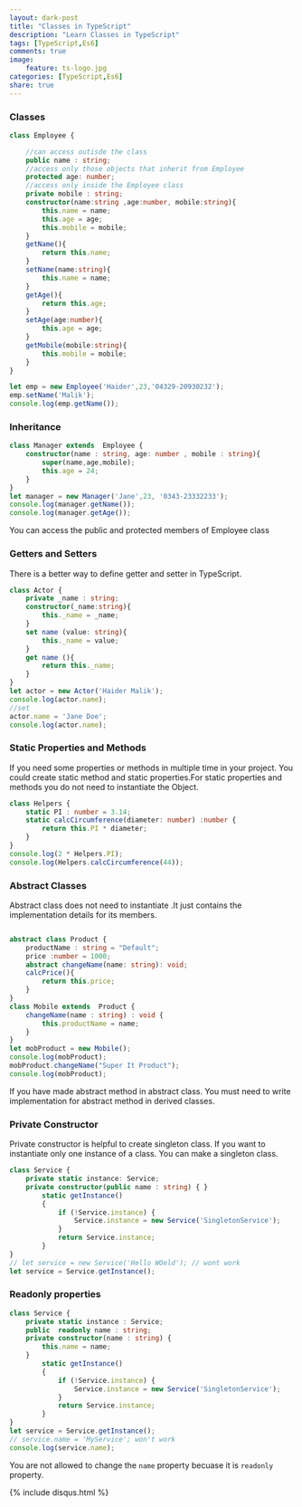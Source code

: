 ```yaml
---
layout: dark-post
title: "Classes in TypeScript"
description: "Learn Classes in TypeScript"
tags: [TypeScript,Es6]
comments: true
image:
    feature: ts-logo.jpg
categories: [TypeScript,Es6]
share: true
---
```


### Classes

```ts
class Employee {

    //can access outisde the class
    public name : string;
    //access only those objects that inherit from Employee
    protected age: number;
    //access only inside the Employee class
    private mobile : string;
    constructor(name:string ,age:number, mobile:string){
        this.name = name;
        this.age = age;
        this.mobile = mobile;
    }
    getName(){
        return this.name;
    }
    setName(name:string){
        this.name = name;
    }
    getAge(){
        return this.age;
    }
    setAge(age:number){
        this.age = age;
    }
    getMobile(mobile:string){
        this.mobile = mobile;
    }
}

let emp = new Employee('Haider',23,'04329-20930232');
emp.setName('Malik');
console.log(emp.getName());

```

### Inheritance

```ts
class Manager extends  Employee {
    constructor(name : string, age: number , mobile : string){
        super(name,age,mobile);
        this.age = 24;
    }
}
let manager = new Manager('Jane',23, '0343-23332233');
console.log(manager.getName());
console.log(manager.getAge());
```
You can access the public and protected members of Employee class

### Getters and Setters

There is a better way to define getter and setter in TypeScript.

```ts
class Actor {
    private _name : string;
    constructor(_name:string){
        this._name = _name;
    }
    set name (value: string){
        this._name = value;
    }
    get name (){
        return this._name;
    }
}
let actor = new Actor('Haider Malik');
console.log(actor.name);
//set
actor.name = 'Jane Doe';
console.log(actor.name);
```

### Static Properties and Methods

If you need some properties or methods in multiple time in your project.
You could create static method and static properties.For static properties
and methods you do not need to instantiate the Object.

```ts
class Helpers {
    static PI : number = 3.14;
    static calcCircumference(diameter: number) :number {
        return this.PI * diameter;
    }
}
console.log(2 * Helpers.PI);
console.log(Helpers.calcCircumference(44));
```

### Abstract Classes

Abstract class does not need to instantiate .It just contains the implementation details for its members.

```ts

abstract class Product {
    productName : string = "Default";
    price :number = 1000;
    abstract changeName(name: string): void;
    calcPrice(){
        return this.price;
    }
}
class Mobile extends  Product {
    changeName(name : string) : void {
        this.productName = name;
    }
}
let mobProduct = new Mobile();
console.log(mobProduct);
mobProduct.changeName("Super It Product");
console.log(mobProduct);
```

If you have made abstract method in abstract class. You must need to write implementation for abstract method in derived classes.

### Private Constructor

Private constructor is helpful to create singleton class. If you want to instantiate only one instance of a class. You can make a singleton class.

```ts
class Service {
    private static instance: Service;
    private constructor(public name : string) { }
        static getInstance()
        {
            if (!Service.instance) {
                Service.instance = new Service('SingletonService');
            }
            return Service.instance;
        }
}
// let service = new Service('Hello WOeld'); // wont work
let service = Service.getInstance();
```

### Readonly properties

```ts
class Service {
    private static instance : Service;
    public  readonly name : string;
    private constructor(name : string) {
        this.name = name;
    }
        static getInstance()
        {
            if (!Service.instance) {
                Service.instance = new Service('SingletonService');
            }
            return Service.instance;
        }
}
let service = Service.getInstance();
// service.name = 'MyService'; won't work
console.log(service.name);
```
You are not allowed to change the `name` property becuase it is `readonly`
property.

 {% include disqus.html %}
